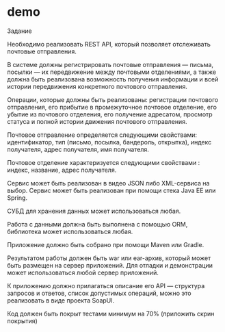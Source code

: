 # demo

Задание

Необходимо реализовать REST API, который позволяет отслеживать почтовые отправления.

В системе должны регистрировать почтовые отправления — письма, посылки — их передвижение между почтовыми отделениями, а также должна быть реализована возможность получения информации и всей истории передвижения конкретного почтового отправления.

Операции, которые должны быть реализованы:
    регистрации почтового отправления,
    его прибытие в промежуточное почтовое отделение,
    его убытие из почтового отделения,
    его получение адресатом,
    просмотр статуса и полной истории движения почтового отправления.
    
Почтовое отправление определяется следующими свойствами:
  идентификатор,
  тип (письмо, посылка, бандероль, открытка),
  индекс получателя,
  адрес получателя,
  имя получателя.
  
Почтовое отделение характеризуется следующими свойствами :
  индекс,
  название,
  адрес получателя.
  
Сервис может быть реализован в видео JSON либо XML-сервиса на выбор. Сервис может быть реализован при помощи стека Java EE или Spring.

СУБД для хранения данных может использоваться любая.

Работа с данными должна быть выполнена с помощью ORM, библиотека может использоваться любая.

Приложение должно быть собрано при помощи Maven или Gradle.

Результатом работы должен быть war или ear-архив, который может быть размещен на сервер приложений. Для отладки и демонстрации может использоваться любой сервер приложений.

К приложению должно прилагаться описание его API — структура запросов и ответов, список допустимых операций, можно это реализовать в виде проекта SoapUI.

Код должен быть покрыт тестами минимум на 70% (приложить скрин покрытия)

